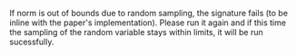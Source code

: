 If norm is out of bounds due to random sampling, the signature fails (to be inline with the paper's implementation). Please run it again and if this time the sampling of the random variable stays within limits, it will be run sucessfully.
